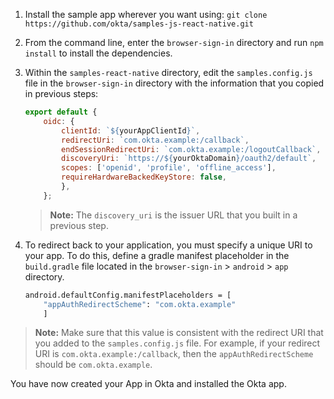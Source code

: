 1. Install the sample app wherever you want using: `git clone https://github.com/okta/samples-js-react-native.git`
2. From the command line, enter the `browser-sign-in` directory and run `npm install` to install the dependencies.
3. Within the `samples-react-native` directory, edit the `samples.config.js` file in the `browser-sign-in` directory with the information that you copied in previous steps:

    ```javascript
    export default {
        oidc: {
    	    clientId: `${yourAppClientId}`,
    	    redirectUri: `com.okta.example:/callback`,
    	    endSessionRedirectUri: `com.okta.example:/logoutCallback`,
    	    discoveryUri: `https://${yourOktaDomain}/oauth2/default`,
    	    scopes: ['openid', 'profile', 'offline_access'],
    	    requireHardwareBackedKeyStore: false,
  	        },
        };
    ```

    > **Note:** The `discovery_uri` is the issuer URL that you built in a previous step.

4. To redirect back to your application, you must specify a unique URI to your app. To do this, define a gradle manifest placeholder in the `build.gradle` file located in the `browser-sign-in` > `android` > `app` directory.

    ```bash
    android.defaultConfig.manifestPlaceholders = [
        "appAuthRedirectScheme": "com.okta.example"
        ]
    ```

> **Note:** Make sure that this value is consistent with the redirect URI that you added to the `samples.config.js` file. For example, if your redirect URI is `com.okta.example:/callback`, then the `appAuthRedirectScheme` should be `com.okta.example`.

You have now created your App in Okta and installed the Okta <StackSnippet snippet="applang" noSelector inline /> app.
